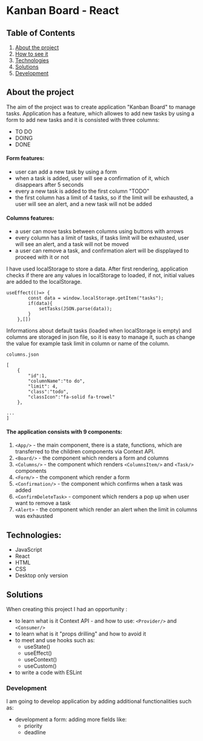 # Kanban Board - React

## Table of Contents
1. [About the project](#about-the-project)
2. [How to see it](#how-to-see-it)
3. [Technologies](#technologies)
4. [Solutions](#solutions)
5. [Development](#development)

## About the project
The aim of the project was to create application "Kanban Board" to manage tasks. Application has a feature, which allowes to add new tasks by using a form to add new tasks and it is consisted with three columns:
* TO DO
* DOING
* DONE

####  Form features:
* user can add a new task by using a form
* when a task is added, user will see a confirmation of it, which disappears after 5 seconds
* every a new task is added to the first column "TODO"
* the first column has a limit of 4 tasks, so if the limit will be exhausted, a user will see an alert, and a new task will not be added

#### Columns features:
* a user can move tasks between columns using buttons with arrows
* every column has a limit of tasks, if tasks limit will be exhausted, user will see an alert, and a task will not be moved
* a user can remove a task, and confirmation alert will be dispplayed to proceed with it or not 

I have used localStorage to store a data. After first rendering, application checks if there are any values in localStorage to loaded, if not, initial values are added to the localStorage.

```
useEffect(()=> {
        const data = window.localStorage.getItem("tasks");
        if(data){
            setTasks(JSON.parse(data));
        }
    },[])

```

Informations about default tasks (loaded when localStorage is empty) and columns are storaged in json file, so it is easy to manage it, such as change the value for example task limit in column or name of the column.

```
columns.json

[
    {
        "id":1,
        "columnName":"to do",
        "limit": 4,
        "class":"todo",
        "classIcon":"fa-solid fa-trowel"
    },

...
]
```

#### The application consists with 9 components:
1. ```<App/>``` - the main component, there is a state, functions, which are transferred to the children components via Context API.
2. ```<Board/>``` - the component which renders a form and columns
3. ```<Columns/>``` - the component which renders ```<ColumnsItem/>``` and ```<Task/>``` components
4. ```<Form/>``` - the component which render a form
5. ```<Confirmation/>``` - the component which confirms when a task was added
6. ```<ConfirmDeleteTask>``` - component which renders a pop up when user want to remove a task
7. ```<Alert>``` - the component which render an alert when the limit in columns was exhausted


## Technologies:
* JavaScript
* React
* HTML
* CSS
* Desktop only version

## Solutions
When creating this project I had an opportunity :
* to learn what is it Context API - and how to use: ```<Provider/>``` and ```<Consumer/>```
* to learn what is it "props drilling" and how to avoid it
* to meet and use hooks such as:
    * useState()
    * useEffect()
    * useContext()
    * useCustom()
* to write a code with ESLint

### Development
I am going to develop application by adding additional functionalities such as:
* development a form: adding more fields like:
    * priority
    * deadline
